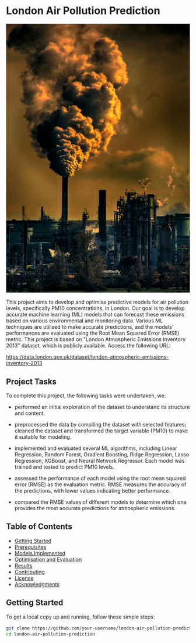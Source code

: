 
# London Air Pollution Prediction
![Pollution](pollution_london.jpg)


This project aims to develop and optimise predictive models for air pollution levels, specifically PM10 concentrations, in London. Our goal is to develop accurate machine learning (ML) models that can forecast these emissions based on various environmental and monitoring data. Various ML techniques are utilised to make accurate predictions, and the models' performances are evaluated using the Root Mean Squared Error (RMSE) metric.  This project is based on "London Atmospheric Emissions Inventory 2013" dataset, which is publicly available. Access the following URL:

https://data.london.gov.uk/dataset/london-atmospheric-emissions-inventory-2013 

## Project Tasks
To complete this project, the following tasks were undertaken, we:

 - performed an initial exploration of the dataset to understand its structure and content.

 - preprocessed the data by compiling the dataset with selected features; cleaned the dataset and transformed the target variable (PM10) to make it suitable for modeling.

 - implemented and evaluated several ML algorithms, including Linear Regression, Random Forest, Gradient Boosting, Ridge Regression, Lasso Regression, XGBoost, and Neural Network Regressor. Each model was trained and tested to predict PM10 levels.

 - assessed the performance of each model using the root mean squared error (RMSE) as the evaluation metric. RMSE measures the accuracy of the predictions, with lower values indicating better performance.

 - compared the RMSE values of different models to determine which one provides the most accurate predictions for atmospheric emissions.

## Table of Contents
- [Getting Started](#getting-started)
- [Prerequisites](#prerequisites)
- [Models Implemented](#models-implemented)
- [Optimisation and Evaluation](#optimization-and-evaluation)
- [Results](#results)
- [Contributing](#contributing)
- [License](#license)
- [Acknowledgments](#acknowledgments)

## Getting Started

To get a local copy up and running, follow these simple steps:

```bash
git clone https://github.com/your-username/london-air-pollution-prediction.git
cd london-air-pollution-prediction


